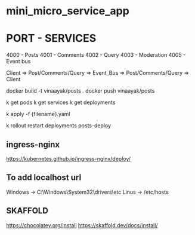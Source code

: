 # mini_micro_service_app

PORT - SERVICES
=================
4000 - Posts
4001 - Comments
4002 - Query
4003 - Moderation
4005 - Event bus


Client => Post/Comments/Query => Event_Bus => Post/Comments/Query => Client


docker build -t vinaayak/posts .
docker push vinaayak/posts


k get pods
k get services
k get deployments

k apply -f {filename}.yaml

k rollout restart deployments posts-deploy


ingress-nginx
----------------
https://kubernetes.github.io/ingress-nginx/deploy/

To add localhost url
--------------------
Windows -> C:\Windows\System32\drivers\etc
Linus -> /etc/hosts


SKAFFOLD
-----------
https://chocolatey.org/install
https://skaffold.dev/docs/install/
